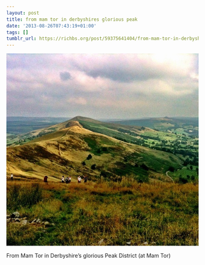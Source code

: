 ```yaml
---
layout: post
title: from mam tor in derbyshires glorious peak
date: '2013-08-26T07:43:19+01:00'
tags: []
tumblr_url: https://richbs.org/post/59375641404/from-mam-tor-in-derbyshires-glorious-peak
---
```

 ![](/tumblr_files/tumblr_ms4lc7t4r81qzrvz1o1_640.jpg)  

From Mam Tor in Derbyshire’s glorious Peak District (at Mam Tor)


